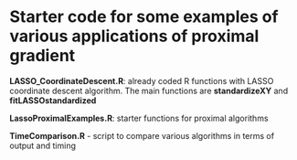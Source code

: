 # Starter code for some examples of various applications of proximal gradient

**LASSO_CoordinateDescent.R**: already coded R functions with LASSO coordinate descent algorithm. The main functions are **standardizeXY** and **fitLASSOstandardized**

**LassoProximalExamples.R**: starter functions for proximal algorithms

**TimeComparison.R** - script to compare various algorithms in terms of output and timing
